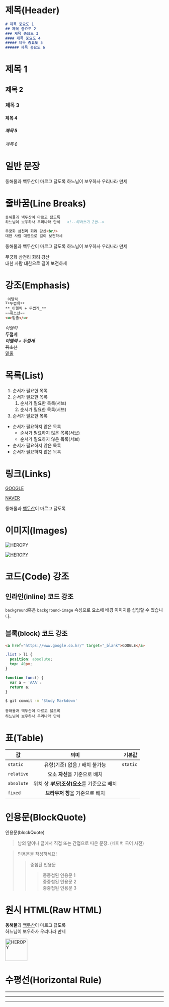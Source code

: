 # 제목(Header)

```markdown
# 제목 중요도 1
## 제목 중요도 2
### 제목 중요도 3
#### 제목 중요도 4
##### 제목 중요도 5
###### 제목 중요도 6
```

# 제목 1
## 제목 2
### 제목 3
#### 제목 4
##### 제목 5
###### 제목 6

# 일반 문장

동해물과 백두산이 마르고 닳도록
하느님이 보우하사 우리나라 만세

# 줄바꿈(Line Breaks)

```markdown
동해물과 백두산이 마르고 닳도록 
하느님이 보우하사 우리나라 만세   <!--띄어쓰기 2번-->

무궁화 삼천리 화려 강산<br/>
대한 사람 대한으로 길이 보전하세
```

동해물과 백두산이 마르고 닳도록 
하느님이 보우하사 우리나라 만세   <!--띄어쓰기 2번-->

무궁화 삼천리 화려 강산<br/>
대한 사람 대한으로 길이 보전하세

# 강조(Emphasis)

```markdown
_이텔릭_
**두껍게**
**_이텔릭 + 두껍게_**
~~취소선~~
<u>밑줄</u>
```

_이텔릭_  
**두껍게**  
**_이텔릭 + 두껍게_**  
~~취소선~~  
<u>밑줄</u>  

# 목록(List)

1. 순서가 필요한 목록
1. 순서가 필요한 목록
    1. 순서가 필요한 목록(서브)
    1. 순서가 필요한 목록(서브)
1. 순서가 필요한 목록

- 순서가 필요하지 않은 목록
    - 순서가 필요하지 않은 목록(서브)
    - 순서가 필요하지 않은 목록(서브)
- 순서가 필요하지 않은 목록
- 순서가 필요하지 않은 목록

# 링크(Links)

[GOOGLE](https://google.com)

[NAVER](https://naver.com "NAVER로 이동!")

동해물과 [백두산](https://namu.wiki/w/%EB%B0%B1%EB%91%90%EC%82%B0)이 마르고 닳도록

# 이미지(Images)

![HEROPY](https://heropy.blog/css/images/logo.png)

[![HEROPY](https://heropy.blog/css/images/logo.png)](https://heropy.blog/)

# 코드(Code) 강조

## 인라인(inline) 코드 강조

`background`혹은 `background-image` 속성으로 요소에 배경 이미지를 삽입할 수 있습니다.

## 블록(block) 코드 강조

```html
<a href="https://www.google.co.kr/" target="_blank">GOOGLE</a>
```

```css
.list > li {
  position: absolute;
  top: 40px;
}
```

```javascript
function func() {
  var a = 'AAA';
  return a;
}
```

```bash
$ git commit -m 'Study Markdown'
```

```plaintext
동해물과 백두산이 마르고 닳도록
하느님이 보우하사 우리나라 만세
```

# 표(Table)

값 | 의미 | 기본값
---|:---:|---:
`static` | 유형(기준) 없음 / 배치 불가능 | `static`
`relative` | 요소 **자신**을 기준으로 배치 |
`absolute` | 위치 상 **_부모_(조상)요소**를 기준으로 배치 |
`fixed` | **브라우저 창**을 기준으로 배치 |

# 인용문(BlockQuote)

인용문(blockQuote)

> 남의 말이나 글에서 직접 또는 간접으로 따온 문장.
> (네이버 국어 사전)

> 인용문을 작성하세요!
>> 중첩된 인용문
>>> 중중첩된 인용문 1  
>>> 중중첩된 인용문 2  
>>> 중중첩된 인용문 3

# 원시 HTML(Raw HTML)

<strong>동해물</strong>과 <u>백두산</u>이 마르고 닳도록<br/>
하느님이 보우하사 우리나라 만세

<img width="70" src="https://heropy.blog/css/images/logo.png" alt="HEROPY" />

# 수평선(Horizontal Rule)

---

***

___